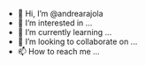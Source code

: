 - 👋 Hi, I’m @andrearajola
- 👀 I’m interested in ...
- 🌱 I’m currently learning ...
- 💞️ I’m looking to collaborate on ...
- 📫 How to reach me ...

<!---
andrearajola/andrearajola is a ✨ special ✨ repository because its `README.md` (this file) appears on your GitHub profile.
You can click the Preview link to take a look at your changes.
--->

